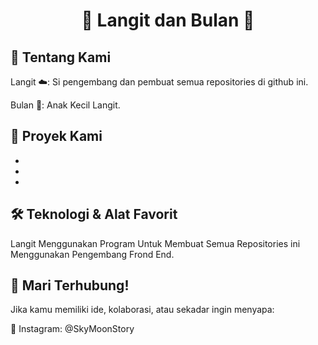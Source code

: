 <div align="center">
  
# 🌌 Langit dan Bulan 🌙 

</div>

## 🌟 Tentang Kami

Langit ☁️: Si pengembang dan pembuat semua repositories di github ini.

Bulan 🌙: Anak Kecil Langit.

## 📂 Proyek Kami

-

-

-

## 🛠️ Teknologi & Alat Favorit
Langit Menggunakan Program Untuk Membuat Semua Repositories ini Menggunakan Pengembang Frond End.

## 🤝 Mari Terhubung!
Jika kamu memiliki ide, kolaborasi, atau sekadar ingin menyapa:

💬 Instagram: @SkyMoonStory
